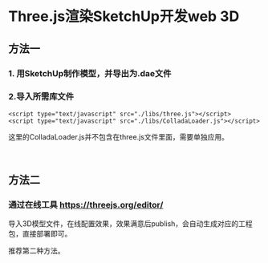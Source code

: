 # Three.js渲染SketchUp开发web 3D

## 方法一

### 1. 用SketchUp制作模型，并导出为.dae文件

### 2.导入所需库文件

```
<script type="text/javascript" src="./libs/three.js"></script>
<script type="text/javascript" src="./libs/ColladaLoader.js"></script>
```

这里的ColladaLoader.js并不包含在three.js文件里面，需要单独应用。

​          

## 方法二

### 通过在线工具  https://threejs.org/editor/

导入3D模型文件，在线配置效果，效果满意后publish，会自动生成对应的工程包，直接部署即可。

推荐第二种方法。
